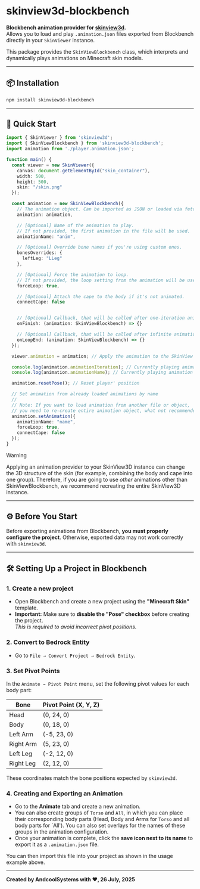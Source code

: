 # skinview3d-blockbench

**Blockbench animation provider for [skinview3d](https://github.com/bs-community/skinview3d).**  
Allows you to load and play `.animation.json` files exported from Blockbench directly in your `SkinViewer` instance.

This package provides the `SkinViewBlockbench` class, which interprets and dynamically plays animations on Minecraft skin models.

---

## 📦 Installation

```bash
npm install skinview3d-blockbench
```

---

## 🚀 Quick Start

```ts
import { SkinViewer } from 'skinview3d';
import { SkinViewBlockbench } from 'skinview3d-blockbench';
import animation from './player.animation.json';

function main() {
  const viewer = new SkinViewer({
    canvas: document.getElementById("skin_container"),
    width: 500,
    height: 500,
    skin: "/skin.png"
  });

  const animation = new SkinViewBlockbench({
    // The animation object. Can be imported as JSON or loaded via fetch.
    animation: animation,

    // [Optional] Name of the animation to play.
    // If not provided, the first animation in the file will be used.
    animationName: "anim",

    // [Optional] Override bone names if you're using custom ones.
    bonesOverrides: {
      leftLeg: "LLeg"
    },

    // [Optional] Force the animation to loop.
    // If not provided, the loop setting from the animation will be used.
    forceLoop: true,

    // [Optional] Attach the cape to the body if it's not animated.
    connectCape: false


    // [Optional] Callback, that will be called after one-iteration animation finished.
    onFinish: (animation: SkinViewBlockbench) => {}

    // [Optional] Callback, that will be called after infinite animation loop ends.
    onLoopEnd: (animation: SkinViewBlockbench) => {}
  });

  viewer.animation = animation; // Apply the animation to the SkinView instance

  console.log(animation.animationIteration); // Currently playing animation iteration
  console.log(animation.animationName); // Currently playing animation name

  animation.resetPose(); // Reset player' position

  // Set animation from already loaded animations by name
  //
  // Note: If you want to load animation from another file or object,
  // you need to re-create entire animation object, what not recommended!
  animation.setAnimation({
    animationName: "name",
    forceLoop: true,
    connectCape: false
  });
}
```

> [!WARNING]
> Applying an animation provider to your SkinView3D instance can change the 3D structure of the skin (for example, combining the body and cape into one group). Therefore, if you are going to use *other* animations other than SkinViewBlockbench, we recommend recreating the entire SkinView3D instance. 
---

## ⚙️ Before You Start

Before exporting animations from Blockbench, **you must properly configure the project**. Otherwise, exported data may not work correctly with `skinview3d`.

---

## 🛠️ Setting Up a Project in Blockbench

### 1. Create a new project

* Open Blockbench and create a new project using the **"Minecraft Skin"** template.
* **Important:** Make sure to **disable the "Pose" checkbox** before creating the project.  
  *This is required to avoid incorrect pivot positions.*

### 2. Convert to Bedrock Entity

* Go to `File → Convert Project → Bedrock Entity`.

### 3. Set Pivot Points

In the `Animate → Pivot Point` menu, set the following pivot values for each body part:

| Bone      | Pivot Point (X, Y, Z) |
| --------- | --------------------- |
| Head      | (0, 24, 0)            |
| Body      | (0, 18, 0)            |
| Left Arm  | (-5, 23, 0)           |
| Right Arm | (5, 23, 0)            |
| Left Leg  | (-2, 12, 0)           |
| Right Leg | (2, 12, 0)            |

These coordinates match the bone positions expected by `skinview3d`.

### 4. Creating and Exporting an Animation

* Go to the **Animate** tab and create a new animation.
* You can also create groups of `Torso` and `All`, in which you can place their corresponding body parts (Head, Body and Arms for `Torso` and all body parts for `All'). You can also set overlays for the names of these groups in the animation configuration.
* Once your animation is complete, click the **save icon next to its name** to export it as a `.animation.json` file.

You can then import this file into your project as shown in the usage example above.

---
**Created by AndcoolSystems with ❤, 26 July, 2025**